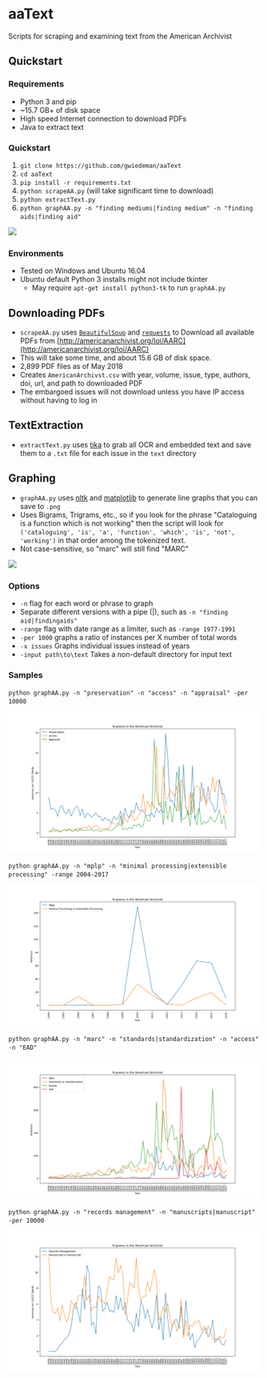 # aaText
Scripts for scraping and examining text from the American Archivist

## Quickstart

### Requirements

* Python 3 and pip
* ~15.7 GB+ of disk space
* High speed Internet connection to download PDFs
* Java to extract text

### Quickstart

1. `git clone https://github.com/gwiedeman/aaText`
2. `cd aaText`
3. `pip install -r requirements.txt`
4. `python scrapeAA.py` (will take significant time to download)
5. `python extractText.py`
6. `python graphAA.py -n "finding mediums|finding medium" -n "finding aids|finding aid"`

![](findingaids.png)

### Environments

* Tested on Windows and Ubuntu 16.04
* Ubuntu default Python 3 installs might not include tkinter
	* May require `apt-get install python3-tk` to run `graphAA.py`


## Downloading PDFs

* `scrapeAA.py` uses [`BeautifulSoup`](https://www.crummy.com/software/BeautifulSoup/ "BeautifulSoup") and [`requests`](http://docs.python-requests.org/en/master/ "requests") to Download all available PDFs from [http://americanarchivist.org/loi/AARC](http://americanarchivist.org/loi/AARC)
* This will take some time, and about 15.6 GB of disk space.
* 2,899 PDF files as of May 2018
* Creates `AmericanArchivst.csv` with year, volume, issue, type, authors, doi, url, and path to downloaded PDF
* The embargoed issues will not download unless you have IP access without having to log in

## TextExtraction

* `extractText.py` uses [tika](https://github.com/chrismattmann/tika-python) to grab all OCR and embedded text and save them to a `.txt` file for each issue in the `text` directory

## Graphing

* `graphAA.py` uses [nltk](https://www.nltk.org/) and [matplotlib](https://matplotlib.org/) to generate line graphs that you can save to `.png`
* Uses Bigrams, Trigrams, etc., so if you look for the phrase "Cataloguing is a function which is not working" then the script will look for `('cataloguing', 'is', 'a', 'function', 'which', 'is', 'not', 'working')` in that order among the tokenized text.
* Not case-sensitive, so "marc" will still find "MARC"

![](phrase.png)

### Options

* `-n` flag for each word or phrase to graph
* Separate different versions with a pipe (|), such as `-n "finding aid|findingaids"`
* `-range` flag with date range as a limiter, such as `-range 1977-1991`
* `-per 1000`  graphs a ratio of instances per X number of total words
* `-x issues` Graphs individual issues instead of years
* `-input path\to\text` Takes a non-default directory for input text

### Samples

`python graphAA.py -n "preservation" -n "access" -n "appraisal" -per 10000`

![](graphs/preservation-access.png)

`python graphAA.py -n "mplp" -n "minimal processing|extensible processing" -range 2004-2017`

![](graphs/mplp.png)

`python graphAA.py -n "marc" -n "standards|standardization" -n "access" -n "EAD"`

![](graphs/standards.png)

`python graphAA.py -n "records management" -n "manuscripts|manuscript" -per 10000`

![](graphs/records-manuscripts.png)